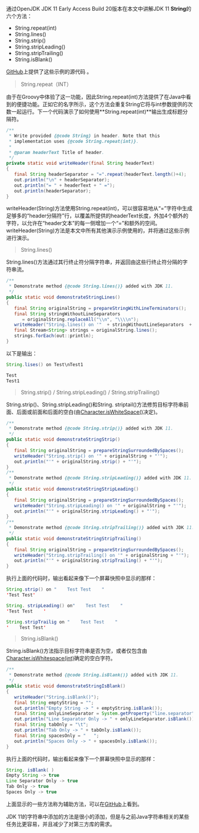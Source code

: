 通过OpenJDK JDK 11 Early Access Build 20版本在本文中讲解JDK 11 **String**的六个方法：

- String.repeat(int)
- String.lines()
- String.strip()
- String.stripLeading()
- String.stripTrailing()
- String.isBlank()

[GitHub](https://github.com/dustinmarx/javademos/blob/master/src/dustin/examples/strings/String11Demo.java)上提供了这些示例的源代码  。

> String.repeat（INT）

由于在Groovy中体验了这一功能，因此String.repeat(int)方法提供了在Java中看到的便捷功能。正如它的名字所示，这个方法会重复String它将与int参数提供的次数一起运行。下一个代码演示了如何使用**String.repeat(int)**输出生成标题分隔符。

```java
/** 
 * Write provided {@code String} in header. Note that this 
 * implementation uses {@code String.repeat(int)}. 
 * 
 * @param headerText Title of header. 
 */  
private static void writeHeader(final String headerText)  
{  
   final String headerSeparator = "=".repeat(headerText.length()+4);  
   out.println("\n" + headerSeparator);  
   out.println("= " + headerText + " =");  
   out.println(headerSeparator);  
}
```

writeHeader(String)方法使用String.repeat(int)，可以很容易地从“=”字符中生成足够多的“header分隔符”行，以覆盖所提供的headerText长度，外加4个额外的字符，以允许在“header文本”的每一侧增加一个“=”和额外的空间。writeHeader(String)方法是本文中所有其他演示示例使用的，并将通过这些示例进行演示。

> String.lines()

String.lines()方法通过其行终止符分隔字符串，并返回由这些行终止符分隔的字符串流。

```java
/** 
 * Demonstrate method {@code String.lines()} added with JDK 11. 
 */  
public static void demonstrateStringLines()  
{  
   final String originalString = prepareStringWithLineTerminators();  
   final String stringWithoutLineSeparators  
      = originalString.replaceAll("\\n", "\\\\n");  
   writeHeader("String.lines() on '"  + stringWithoutLineSeparators  + "'");  
   final Stream<String> strings = originalString.lines();  
   strings.forEach(out::println);  
}
```

以下是输出：

```java
String.lises() on Test\nTest1

Test
Test1
```

> String.strip() / String.stripLeading() / String.stripTrailing()

String.strip()、String.stripLeading()和String. striptail()方法修剪目标字符串前面、后面或前面和后面的空白(由[Character.isWhiteSpace()](https://docs.oracle.com/javase/10/docs/api/java/lang/Character.html#isWhitespace(int))决定)。

```java
/** 
 * Demonstrate method {@code String.strip()} added with JDK 11. 
 */  
public static void demonstrateStringStrip()  
{  
   final String originalString = prepareStringSurroundedBySpaces();  
   writeHeader("String.strip() on '" + originalString + "'");  
   out.println("'" + originalString.strip() + "'");  
}  
/** 
 * Demonstrate method {@code String.stripLeading()} added with JDK 11. 
 */  
public static void demonstrateStringStripLeading()  
{  
   final String originalString = prepareStringSurroundedBySpaces();  
   writeHeader("String.stripLeading() on '" + originalString + "'");  
   out.println("'" + originalString.stripLeading() + "'");  
}  
/** 
 * Demonstrate method {@code String.stripTrailing()} added with JDK 11. 
 */  
public static void demonstrateStringStripTrailing()  
{  
   final String originalString = prepareStringSurroundedBySpaces();  
   writeHeader("String.stripTrailing() on '" + originalString + "'");  
   out.println("'" + originalString.stripTrailing() + "'");  
}
```

执行上面的代码时，输​​出看起来像下一个屏幕快照中显示的那样：

```java
String.strip() on "    Test Test    "
'Test Test'

String. stripLeading() on"    Test Test    "
'Test Test    '

String.stripTrailig on "    Test Test    "
'    Test Test'
```

> String.isBlank()

String.isBlank()方法指示目标字符串是否为空，或者仅包含由[Character.isWhitespace(int)](https://docs.oracle.com/javase/10/docs/api/java/lang/Character.html#isWhitespace(int))确定的空白字符。

```java
/** 
 * Demonstrate method {@code String.isBlank()} added with JDK 11. 
 */  
public static void demonstrateStringIsBlank()  
{  
   writeHeader("String.isBlank()");  
   final String emptyString = "";  
   out.println("Empty String -> " + emptyString.isBlank());  
   final String onlyLineSeparator = System.getProperty("line.separator");  
   out.println("Line Separator Only -> " + onlyLineSeparator.isBlank());  
   final String tabOnly = "\t";  
   out.println("Tab Only -> " + tabOnly.isBlank());  
   final String spacesOnly = "   ";  
   out.println("Spaces Only -> " + spacesOnly.isBlank());  
}
```

执行上面的代码时，输​​出看起来像下一个屏幕快照中显示的那样：

```java
String. isBlank( )
Empty String -> true
Line Separator Only -> true
Tab Only -> true
Spaces Only -> true
```

上面显示的一些方法称为辅助方法，可以在[GitHub](https://github.com/dustinmarx/javademos/blob/master/src/dustin/examples/strings/String11Demo.java)上看到。

JDK 11的字符串中添加的方法是很小的添加，但是与之前Java字符串相关的某些任务比更容易，并且减少了对第三方库的需求。